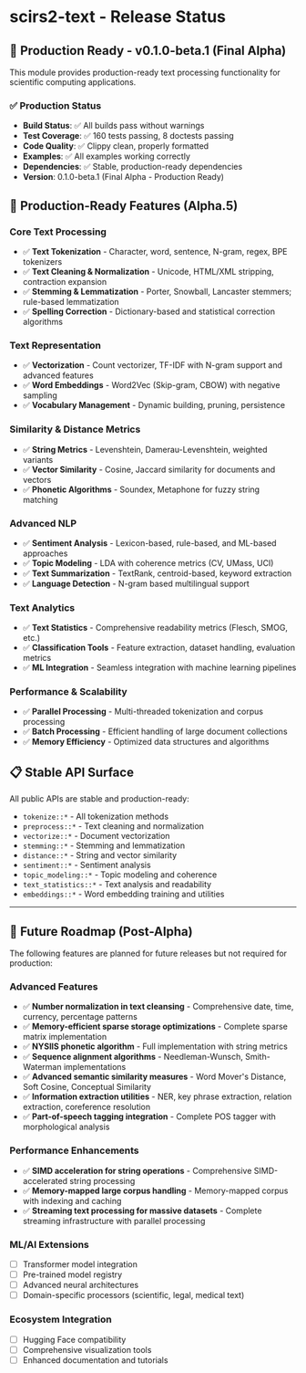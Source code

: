 # scirs2-text - Release Status

## 🚀 Production Ready - v0.1.0-beta.1 (Final Alpha)

This module provides production-ready text processing functionality for scientific computing applications.

### ✅ Production Status
- **Build Status**: ✅ All builds pass without warnings
- **Test Coverage**: ✅ 160 tests passing, 8 doctests passing
- **Code Quality**: ✅ Clippy clean, properly formatted
- **Examples**: ✅ All examples working correctly
- **Dependencies**: ✅ Stable, production-ready dependencies
- **Version**: 0.1.0-beta.1 (Final Alpha - Production Ready)

## 🎯 Production-Ready Features (Alpha.5)

### Core Text Processing
- ✅ **Text Tokenization** - Character, word, sentence, N-gram, regex, BPE tokenizers
- ✅ **Text Cleaning & Normalization** - Unicode, HTML/XML stripping, contraction expansion
- ✅ **Stemming & Lemmatization** - Porter, Snowball, Lancaster stemmers; rule-based lemmatization
- ✅ **Spelling Correction** - Dictionary-based and statistical correction algorithms

### Text Representation
- ✅ **Vectorization** - Count vectorizer, TF-IDF with N-gram support and advanced features
- ✅ **Word Embeddings** - Word2Vec (Skip-gram, CBOW) with negative sampling
- ✅ **Vocabulary Management** - Dynamic building, pruning, persistence

### Similarity & Distance Metrics
- ✅ **String Metrics** - Levenshtein, Damerau-Levenshtein, weighted variants
- ✅ **Vector Similarity** - Cosine, Jaccard similarity for documents and vectors
- ✅ **Phonetic Algorithms** - Soundex, Metaphone for fuzzy string matching

### Advanced NLP
- ✅ **Sentiment Analysis** - Lexicon-based, rule-based, and ML-based approaches
- ✅ **Topic Modeling** - LDA with coherence metrics (CV, UMass, UCI)
- ✅ **Text Summarization** - TextRank, centroid-based, keyword extraction
- ✅ **Language Detection** - N-gram based multilingual support

### Text Analytics
- ✅ **Text Statistics** - Comprehensive readability metrics (Flesch, SMOG, etc.)
- ✅ **Classification Tools** - Feature extraction, dataset handling, evaluation metrics
- ✅ **ML Integration** - Seamless integration with machine learning pipelines

### Performance & Scalability
- ✅ **Parallel Processing** - Multi-threaded tokenization and corpus processing
- ✅ **Batch Processing** - Efficient handling of large document collections
- ✅ **Memory Efficiency** - Optimized data structures and algorithms

## 📋 Stable API Surface

All public APIs are stable and production-ready:
- `tokenize::*` - All tokenization methods
- `preprocess::*` - Text cleaning and normalization
- `vectorize::*` - Document vectorization
- `stemming::*` - Stemming and lemmatization
- `distance::*` - String and vector similarity
- `sentiment::*` - Sentiment analysis
- `topic_modeling::*` - Topic modeling and coherence
- `text_statistics::*` - Text analysis and readability
- `embeddings::*` - Word embedding training and utilities

---

## 🚧 Future Roadmap (Post-Alpha)

The following features are planned for future releases but not required for production:

### Advanced Features
- ✅ **Number normalization in text cleansing** - Comprehensive date, time, currency, percentage patterns
- ✅ **Memory-efficient sparse storage optimizations** - Complete sparse matrix implementation
- ✅ **NYSIIS phonetic algorithm** - Full implementation with string metrics
- ✅ **Sequence alignment algorithms** - Needleman-Wunsch, Smith-Waterman implementations
- ✅ **Advanced semantic similarity measures** - Word Mover's Distance, Soft Cosine, Conceptual Similarity
- ✅ **Information extraction utilities** - NER, key phrase extraction, relation extraction, coreference resolution
- ✅ **Part-of-speech tagging integration** - Complete POS tagger with morphological analysis

### Performance Enhancements  
- ✅ **SIMD acceleration for string operations** - Comprehensive SIMD-accelerated string processing
- ✅ **Memory-mapped large corpus handling** - Memory-mapped corpus with indexing and caching
- ✅ **Streaming text processing for massive datasets** - Complete streaming infrastructure with parallel processing

### ML/AI Extensions
- [ ] Transformer model integration
- [ ] Pre-trained model registry
- [ ] Advanced neural architectures
- [ ] Domain-specific processors (scientific, legal, medical text)

### Ecosystem Integration
- [ ] Hugging Face compatibility
- [ ] Comprehensive visualization tools
- [ ] Enhanced documentation and tutorials
